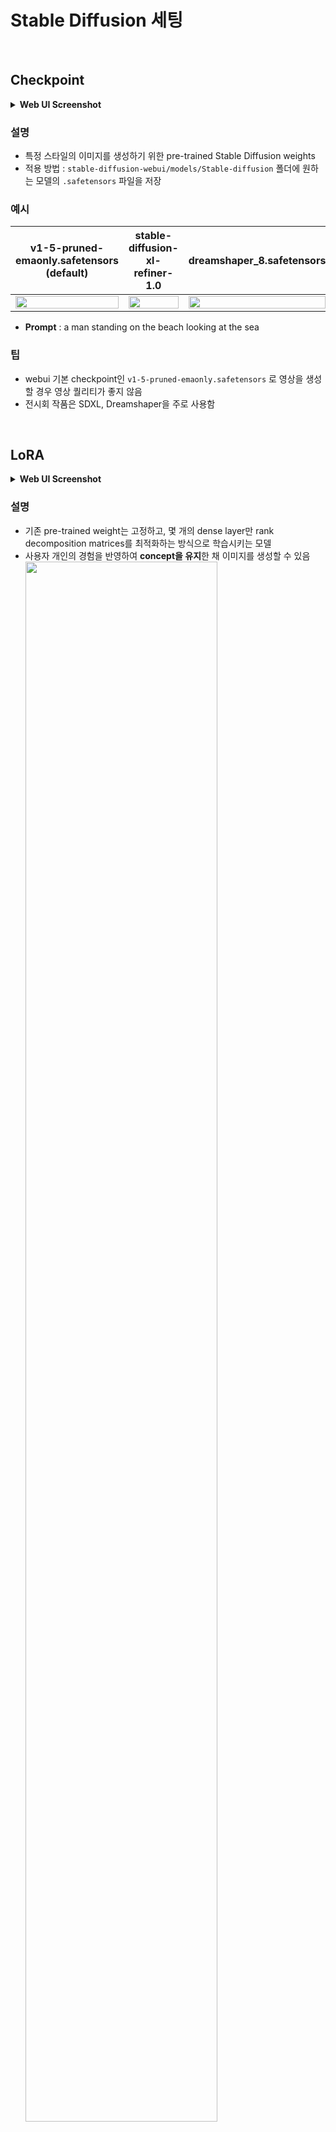 # Stable Diffusion 세팅
<br>

## Checkpoint
<details>
<summary><b>Web UI Screenshot</b></summary>
    
![Untitled](media-sd-parameters/Untitled.png)
</details>


### 설명

- 특정 스타일의 이미지를 생성하기 위한 pre-trained Stable Diffusion weights
- 적용 방법 : `stable-diffusion-webui/models/Stable-diffusion` 폴더에 원하는 모델의 `.safetensors` 파일을 저장

### 예시
<!--
![ckpt_v15_20240113071553.gif](media-sd-parameters/ckpt_v15_20240113071553.gif)

v1-5-pruned-emaonly.safetensors (default)

![ckpt_sdxl_20240113070148.gif](media-sd-parameters/ckpt_sdxl_20240113070148.gif)

stable-diffusion-xl-refiner-1.0

![ckpt_dreamshaper_20240113071026.gif](media-sd-parameters/ckpt_dreamshaper_20240113071026.gif)

dreamshaper_8.safetensors
-->

| v1-5-pruned-emaonly.safetensors <br> (default) | stable-diffusion-xl-refiner-1.0 | dreamshaper_8.safetensors |
| :----: | :----: | :----: |
| <img src="media-sd-parameters/ckpt_v15_20240113071553.gif" width="100%"> | <img src="media-sd-parameters/ckpt_sdxl_20240113070148.gif" width="100%"> | <img src="media-sd-parameters/ckpt_dreamshaper_20240113071026.gif" width="100%"> |
- **Prompt** : a man standing on the beach looking at the sea

### 팁

- webui 기본 checkpoint인 `v1-5-pruned-emaonly.safetensors` 로 영상을 생성할 경우 영상 퀄리티가 좋지 않음
- 전시회 작품은 SDXL, Dreamshaper을 주로 사용함

<br>

## LoRA
<details>
<summary><b>Web UI Screenshot</b></summary>
    
![Untitled](media-sd-parameters/LoRA_ui.png)
</details>


### 설명

- 기존 pre-trained weight는 고정하고, 몇 개의 dense layer만 rank decomposition matrices를 최적화하는 방식으로 학습시키는 모델
- 사용자 개인의 경험을 반영하여 **concept을 유지**한 채 이미지를 생성할 수 있음
  <img src="media-sd-parameters/lora1.png" width="80%"> 
- 적용 방법 :
    - `stable-diffusion-webui/models/Lora` 폴더에 원하는 모델의 `.safetensors` 파일을 저장
    - Prompts를 적을 때 ` <lora:filename:multiplier>` 형식으로 입력하고 trigger words가 있는 경우 함께 입력함
    - 예시 : `{"0": " a peaceful town, <lora:detail_tweaker:1>, trigger_word "}`

### 예시

| default | PixelArtRedmond LoRA|
| :----: | :----:|
| <img src="https://github.com/DCV1/tutorial/assets/79503414/d1e33404-a296-486f-98f3-0a829dc40f08.gif" width="50%"> | <img src="https://github.com/DCV1/tutorial/assets/79503414/dad7161a-95a3-499b-b6af-b175564a5c8a.gif" width="50%"> |
- **Prompt** : snow is falling in magical candy land, pixel art

### 팁

- Stable diffusion 모델은 기존에 학습된 이미지를 사용하여 그림을 그리므로 custom 이미지(ex- 우리집 강아지의 이미지)를 반영하지 못하지만 LoRA를 사용하면 custom 이미지를 받아 학습시킬 수 있어, concept customization된 그림을 그릴 수 있음
- Concept이 잘 유지되므로, 특정 그림체(ex. pixel art)를 생성하고 싶을 경우 trigger word(ex. <lora:PixelArtRedmond-Lite64:0.8>)를 이용해 특정 그림체가 반영된 그림을 그릴 수 있음
    - <lora:PixelArtRedmond-Lite64:0.8>와 같이 0에서 1 범위로 특정 그림체의 반영 정도를 정할 수 있음     

<br>

## Hypernetwork
<details>
<summary><b>Web UI Screenshot</b></summary>
    
![Untitled](media-sd-parameters/hypernet_ui.png)
</details>


### 설명

- 모델의 cross-attention 레이어 중간에 들어감으로써 작은 네트워크의 weight로 큰 네트워크의 weight 조절을 이끌어내는 fine-tuning 기법
- checkpoint 학습에 비해 파일 크기가 작고 훈련 속도가 빠르지만 LoRA 보다는 효과가 떨어짐
  <img src="media-sd-parameters/hypernetwork.png" width="80%"> 
- 적용 방법 :
    - `stable-diffusion-webui/models/hypernetworks` 폴더에 원하는 모델의 `.pt` 파일을 저장
    - Prompts를 적을 때 ` <hypernet:filename:multiplier>` 형식으로 입력함
    - 예시 : `{"0": "a portrait of woman with blond hair, <hyperenet:mjv4_hypernet:1>"}`
### 예시

| default | MJV4 hypernetwork|
| :----: | :----:|
| <img src="media-sd-parameters/woman_base.gif" width="50%"> | <img src="media-sd-parameters/woman_mjv4.gif" width="50%"> |
- **Prompt** :  a woman with blond hair, octane render, highly detailed

<br>

## Textual Inversion (Embedding)
<details>
<summary><b>Web UI Screenshot</b></summary>
    
![Untitled](media-sd-parameters/textual_inversion_ui.png)
</details>


### 설명

- 텍스트 인코더(text encoder)에 새로운 임베딩(단어)을 생성하여 개인 사물이나 예술적 스타일과 같은 특정 개념을 생성하는 방법
- 모델을 직접 조정하는 것이 아니므로, LoRA나 Hypernetwork보다는 효과가 작음
    <img src="media-sd-parameters/textual_inversion.png" width="80%"> 
- 적용 방법 :
    - `stable-diffusion-webui/embeddings` 폴더에 원하는 모델의 `.pt` 파일을 저장
    - Prompts에 학습에 사용한 단어를 입력함
    - Negatvie prompt의 경우 Prompts negative에 `(filename:multiplier)` 형식으로 입력함
    - 예시 : `(easynegative:0.75)`
 
### 예시

| default | easynegative embedding|
| :----: | :----:|
| <img src="media-sd-parameters/hands_base.gif" width="50%"> | <img src="media-sd-parameters/hands_easynegative.gif" width="50%"> |
- **Prompt** : a woman shaking her two hands, octane render, highly detailed


<br>


## Sampler
<details>
<summary><b>Web UI Screenshot</b></summary>
    
![Untitled](media-sd-parameters/Untitled%201.png)
</details>

### 설명

- Diffusion 과정의 각 단계에서 새로운 샘플 이미지를 생성할 때 노이즈를 제거하는 방법

- [Complete guide to samplers in Stable Diffusion](https://www.felixsanz.dev/articles/complete-guide-to-samplers-in-stable-diffusion)

- [ArtStation - Stable Diffusion - Samplers](https://www.artstation.com/blogs/kaddoura/pBPo/stable-diffusion-samplers)

### 예시


<!--
![Euler_a_japanese.gif](media-sd-parameters/Euler_a_japanese.gif)

Euler a : 3min 41s

![LMS_japanese_20231028071030.gif](media-sd-parameters/LMS_japanese_20231028071030.gif)

LMS : 3min 44s

![DPM__2M_Karras_japanese.gif](media-sd-parameters/DPM__2M_Karras_japanese.gif)

DPM++ 2M Karras: 3min 6s
-->

| Euler a | LMS | DPM++ 2M Karras |
| :----: | :----: | :----: |
| <img src="media-sd-parameters/Euler_a_japanese.gif" width="100%"> | <img src="media-sd-parameters/LMS_japanese_20231028071030.gif" width="100%"> | <img src="media-sd-parameters/DPM__2M_Karras_japanese.gif" width="100%"> |
- **Prompt** : the old japanese street side on an avenue with trees, in the style of concept art, lively tavern scenes, muted palette, bloomcore, cherry blossoms, anime-inspired, religious building

### 팁

- Prompt 별로 잘 그려내는 sampler가 다름
- 모든 Prompt에서 노이즈처럼 그려내는 sampler들도 있음
    - LMS, DPM++ 2M SDE, DPM++ 2M SDE Heun, PLMS
- Euler, Euler a가 눈에 보기에 가장 자연스럽고, Kaiber 영상과 가장 유사함
- 전시회 작품은 Euler a를 사용함

<br>

## Steps
<details>
<summary><b>Web UI Screenshot</b></summary>
    
![Untitled](media-sd-parameters/Untitled%202.png)
</details>


### 설명

- Diffusion 과정의 한 단계에서 주어진 프롬프트 도달까지 반복하는 샘플링 횟수
- 값이 크면 생성이 오래 걸리는 대신 그만큼 생성되는 이미지의 퀄리티가 올라감
- 값이 작으면 생성이 빠른 대신 이미지의 퀄리티가 떨어짐
- 값이 어느 정도 이상보다 더 커지면 더 이상 이미지의 퀄리티가 증가하지 않음

### 예시

<!--
![bulb_step_10.gif](media-sd-parameters/bulb_step_10.gif)

step = 10

![bulb_step_20.gif](media-sd-parameters/bulb_step_20.gif)

step = 20

![bulb_step_30.gif](media-sd-parameters/bulb_step_30.gif)

step = 30
-->
| step = 10 | step = 20 | step = 30 |
| :----: | :----: | :----: |
| <img src="media-sd-parameters/bulb_step_10.gif" width="100%"> | <img src="media-sd-parameters/bulb_step_20.gif" width="100%"> | <img src="media-sd-parameters/bulb_step_30.gif" width="100%"> |
- **Prompt** : a light bulb is put on a table near a gray wall, in the style of light cyan and gold, use of screen tones, youthful energy, iso 200, organic material, clean-lined, award-winning

### 팁

- Sampler의 종류에 따라 필요한 steps 수가 달라짐
- 평균적으로 25이상이면 이미지 퀄리티가 크게 달라지지 않음
- 전시회 작품은 주로 25을 사용함

<br>

## Seed
<details>
<summary><b>Web UI Screenshot</b></summary>
    
![Untitled](media-sd-parameters/Untitled%203.png)
</details>


### 설명

- 생성 과정에 걸쳐 이미지를 일관되게 유지할 수 있는 기능(숫자)
- 다른 사용자가 영상을 생성하더라도 seed를 비롯한 타 조건이 동일하면 동일한 결과물 생성이 가능함
- Behavior 예시 :
    1. **Iter** = incremental change (ex 77, 78, 79 ,80, 81, 82, 83…)
    2. **Fixed** = no change in seed (ex 33, 33, 33, 33, 33, 33…)
    3. **Random** = randomized seed (ex 472, 12, 927812, 8001, 724…)

### 팁

- Seed behavior 중에서 fixed를 사용할 경우 시드가 동일해지면서 노이즈 제거가 발생하지 않아 시간이 지나면서 이미지가 노이지로 뒤덮이게 되거나 이미지가 flat하게 보이는 등의 문제가 발생하므로 피하는 것이 좋음
